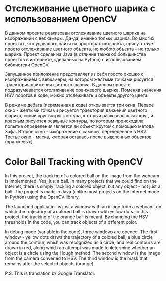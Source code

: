 # Отслеживание цветного шарика с использованием OpenCV

В данном проекте реализован отслеживание цветного шарика на изображении с вебкамеры. Да-да, именно только шарика. Во многих проектах, что удавалось найти на просторах интернета, присутствует просто отслеживание цветного объекта, но любого объекта - не только шарика. Проект сделан на Java (в отличие также об большинства проектов в интернете, сделанных на Python) с использованием библиотеки OpenCV.

Запущенное приложение представляет из себя просто окошко с изображением с вебкамеры, на котором желтыми точками рисуется траектория движения цветного шарика. В данном проекте подразумевается отслеживание оранжевого шарика. Поменяв значения HSV порогов в коде, можно отслеживать и объекты другого цвета.

В режиме дебага (переменная в коде) открывается три окна. Первое окно - желтыми точками рисуется траектория движения цветного шарика, синий круг вокруг контура, который распознался как круг, и красным рисуются реальные контуры, по которым происходила попытка определения является ли объект кругом с помощью метода Хафа. Второе окно - изображение с камеры, переведенное в HSV. Третье окно - маска, которая осталась после выделенных объектов (оранжевых).

# Color Ball Tracking with OpenCV

In this project, the tracking of a colored ball on the image from the webcam is implemented. Yes, just a ball. In many projects that we could find on the Internet, there is simply tracking a colored object, but any object - not just a ball. The project is made in Java (unlike most projects on the Internet made in Python) using the OpenCV library.

The launched application is just a window with an image from a webcam, on which the trajectory of a colored ball is drawn with yellow dots. In this project, the tracking of the orange ball is meant. By changing the HSV thresholds in the code, you can track objects of a different color.

In debug mode (variable in the code), three windows are opened. The first window - yellow dots draws the trajectory of a colored ball, a blue circle around the contour, which was recognized as a circle, and real contours are drawn in red, along which an attempt was made to determine whether an object is a circle using the Hough method. The second window is the image from the camera converted to HSV. The third window is the mask that remains after the selected objects (orange).

P.S. This is translation by Google Translator.
